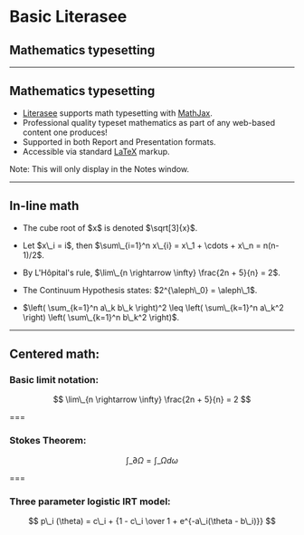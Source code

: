 # Basic Literasee
## Mathematics typesetting

---

## Mathematics typesetting

- [Literasee](http://literasee.io) supports math typesetting with [MathJax](https://www.mathjax.org/).
- Professional quality typeset mathematics as part of any web-based content one produces!
- Supported in both Report and Presentation formats.
- Accessible via standard [LaTeX](https://www.latex-project.org/) markup.

Note:
This will only display in the Notes window.

---

## In-line math

- <p class="fragment">The cube root of $x$ is denoted $\sqrt[3]{x}$.</p>
- <p class="fragment">Let $x\_i = i$, then $\sum\_{i=1}^n x\_{i} = x\_1 + \cdots + x\_n = n(n-1)/2$.</p>
- <p class="fragment">By L'Hôpital's rule, $\lim\_{n \rightarrow \infty} \frac{2n + 5}{n} = 2$.</p>
- <p class="fragment">The Continuum Hypothesis states: $2^{\aleph\_0} = \aleph\_1$.</p>
- <p class="fragment">$\left( \sum_{k=1}^n a\_k b\_k \right)^2 \leq \left( \sum\_{k=1}^n a\_k^2 \right) \left( \sum\_{k=1}^n b\_k^2 \right)$.</p>

---

## Centered math:

### Basic limit notation:

$$
\lim\_{n \rightarrow \infty} \frac{2n + 5}{n} = 2
$$

===

### Stokes Theorem:

$$
\int\_{\partial \Omega} = \int\_\Omega d\omega
$$

===

### Three parameter logistic IRT model:

$$
p\_i (\theta) = c\_i + {1 - c\_i \over 1 + e^{-a\_i(\theta - b\_i)}}
$$
